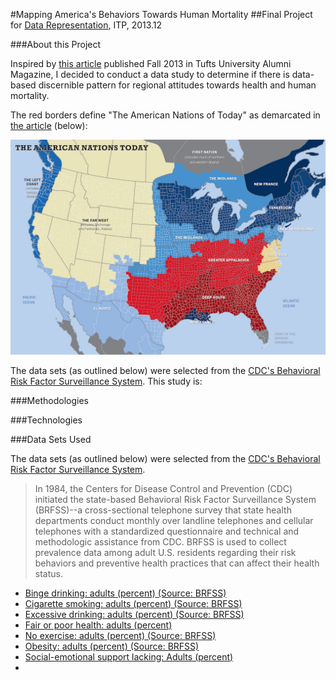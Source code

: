 #Mapping America's Behaviors Towards Human Mortality
##Final Project for [Data Representation](http://itp.blprnt.com/), ITP, 2013.12


###About this Project

Inspired by [this article](http://www.tufts.edu/alumni/magazine/fall2013/features/up-in-arms.html) published Fall 2013 in Tufts University Alumni Magazine, I decided to conduct a data study to determine if there is data-based discernible pattern for regional attitudes towards health and human mortality.

The red borders define "The American Nations of Today" as demarcated in [the article](http://www.tufts.edu/alumni/magazine/fall2013/features/up-in-arms.html) (below): 

![The American Nations Today (source: http://www.tufts.edu/alumni/magazine/fall2013/features/up-in-arms.html)](app/images/upinarms-map-1024.jpg "American Nations Today")

The data sets (as outlined below) were selected from the [CDC's Behavioral Risk Factor Surveillance System](http://www.cdc.gov/brfss/). This study is: 


###Methodologies


###Technologies

###Data Sets Used

The data sets (as outlined below) were selected from the [CDC's Behavioral Risk Factor Surveillance System](http://www.cdc.gov/brfss/).

> In 1984, the Centers for Disease Control and Prevention (CDC) initiated the state-based Behavioral Risk Factor Surveillance System (BRFSS)--a cross-sectional telephone survey that state health departments conduct monthly over landline telephones and cellular telephones with a standardized questionnaire and technical and methodologic assistance from CDC. BRFSS is used to collect prevalence data among adult U.S. residents regarding their risk behaviors and preventive health practices that can affect their health status.

* [Binge drinking: adults (percent) (Source: BRFSS)](http://www.healthindicators.gov/Indicators/Binge-drinking-adults-percent-Source-BRFSS_17/Profile)
* [Cigarette smoking: adults (percent) (Source: BRFSS)](http://www.healthindicators.gov/Indicators/Cigarette-smoking-adults-percent-Source-BRFSS_13/Profile)
* [Excessive drinking: adults (percent) (Source: BRFSS)](http://www.healthindicators.gov/Indicators/Excessive-drinking-adults-percent-Source-BRFSS_150/Profile)
* [Fair or poor health: adults (percent)](http://www.healthindicators.gov/Indicators/Fair-or-poor-health-adults-percent_5/Profile)
* [No exercise: adults (percent) (Source: BRFSS)](http://www.healthindicators.gov/Indicators/No-exercise-adults-percent-Source-BRFSS_120/Profile)
* [Obesity: adults (percent) (Source: BRFSS)](http://www.healthindicators.gov/Indicators/Obesity-adults-percent-Source-BRFSS_15/Profile)
* [Social-emotional support lacking: Adults (percent)](http://www.healthindicators.gov/Indicators/Social-emotional-support-lacking-Adults-percent_50028/Profile)
* 
